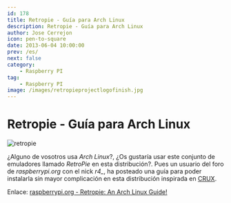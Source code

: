 ```yaml
---
id: 178
title: Retropie - Guía para Arch Linux
description: Retropie - Guía para Arch Linux
author: Jose Cerrejon
icon: pen-to-square
date: 2013-06-04 10:00:00
prev: /es/
next: false
category:
    - Raspberry PI
tag:
    - Raspberry PI
image: /images/retropieprojectlogofinish.jpg
---
```


# Retropie - Guía para Arch Linux

![retropie](/images/retropieprojectlogofinish.jpg)

¿Alguno de vosotros usa _Arch Linux_?, ¿Os gustaría usar este conjunto de emuladores llamado _RetroPie_ en esta distribución?. Pues un usuario del foro de _raspberrypi.org_ con el nick _r4\__, ha posteado una guía para poder instalarla sin mayor complicación en esta distribución inspirada en [CRUX](https://es.wikipedia.org/wiki/CRUX).

Enlace: [raspberrypi.org - Retropie: An Arch Linux Guide!](https://www.raspberrypi.org/phpBB3/viewtopic.php?f=78&t=46013)
